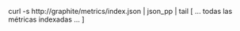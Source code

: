 curl -s http://graphite/metrics/index.json | json_pp | tail
[
  ...
  todas las métricas indexadas
  ...
]
